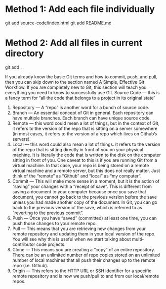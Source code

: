 # Method 1: Add each file individually 
git add source-code/index.html 
git add README.md
# Method 2: Add all files in current directory 
git add .

If you already know the basic Git terms and how to commit, push, and pull, then you can skip down to the section named A Simple, Effective Git Workflow. If you are completely new to Git, this section will teach you everything you need to know to successfully use Git.
Source Code — this is a fancy term for “all the code that belongs to a project in its original state”
1. Repository — A “repo” is another word for a bunch of source code.
2. Branch — An essential concept of Git in general. Each repository can have multiple branches. Each branch can have unique source code.
3. Remote — this word could mean a lot of things, but in the context of Git, it refers to the version of the repo that is sitting on a server somewhere (in most cases, it refers to the version of a repo which lives on Github’s servers).
4. Local — this word could also mean a lot of things. It refers to the version of the repo that is sitting directly in front of you on your physical machine. It is literally the code that is written to the disk on the computer sitting in front of you. One caveat to this is if you are running Git from a virtual machine. In that case, your repo is being stored on a remote virtual machine and a remote server, but this does not really matter. Just think of the “remote” as “Github” and “local” as “my computer”.
5. Commit — This will make more sense in a moment, but it is the action of “saving” your changes with a “receipt of save”. This is different from saving a document to your computer because once you save that document, you cannot go back to the previous version before the save unless you had made another copy of the document. In Git, you can go back to the previous version of the save, which is referred to as “reverting to the previous commit”.
6. Push — Once you have “saved” (committed) at least one time, you can push those changes to your remote repo.
7. Pull — This means that you are retrieving new changes from your remote repository and updating them in your local version of the repo. You will see why this is useful when we start talking about multi-contributor code projects.
8. Clone — This means you are creating a “copy” of an entire repository. There can be an unlimited number of repo copies stored on an unlimited number of local machines that all push their changes up to the remote repo (i.e. Github).
9. Origin — This refers to the HTTP URL or SSH identifier for a specific remote repository and is how we push/pull to and from our local/remote repos.
